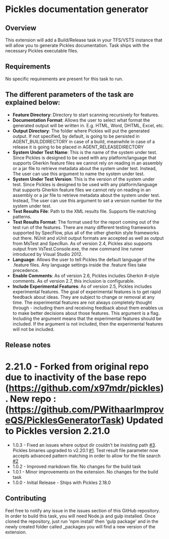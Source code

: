 # Pickles documentation generator

## Overview

This extension will add a Build/Release task in your TFS/VSTS instance that will allow you to generate Pickles documentation. Task ships with the necessary Pickles executable files.

## Requirements

No specific requirements are present for this task to run.

## The different parameters of the task are explained below:

* **Feature Directory**: Directory to start scanning recursively for features.
* **Documentation Format**: Allows the user to select what format the generated output will be written in. E.g. HTML, Word, DHTML, Excel, etc.
* **Output Directory**: The folder where Pickles will put the generated output. If not specified, by default, is going to be persisted in AGENT_BUILDDIRECTORY in case of a build, meanwhile in case of a release it is going to be placed in AGENT_RELEASEDIRECTORY
* **System Under Test Name**: This is the name of the system under test. Since Pickles is designed to be used with any platform/language that supports Gherkin feature files we cannot rely on reading in an assembly or a jar file to retrieve metadata about the system under test. Instead, The user can use this argument to name the system under test.
* **System Under Test Version**: This is the version of the system under test. Since Pickles is designed to be used with any platform/language that supports Gherkin feature files we cannot rely on reading in an assembly or a jar file to retrieve metadata about the system under test. Instead, The user can use this argument to set a version number for the system under test.
* **Test Results File**: Path to the XML results file. Supports file matching patterns.
* **Test Results Format**: The format used for the report coming out of the test run of the features. There are many different testing frameworks supported by SpecFlow, plus all of the other gherkin style frameworks out there. NUnit and xUnit output formats are accepted as well as output from MsTest and SpecRun. As of version 2.4, Pickles also supports output from VsTest.Console.exe, the new command line runner introduced by Visual Studio 2012.
* **Language**: Allows the user to tell Pickles the default language of the .feature files. Any language settings inside the .feature files take precedence.
* **Enable Comments**: As of version 2.6, Pickles includes Gherkin #-style comments. As of version 2.7, this inclusion is configurable.
* **Include Experimental Features**: As of version 2.5, Pickles includes experimental features. The goal of experimental features is to get rapid feedback about ideas. They are subject to change or removal at any time. The experimental features are not always completely thought through - including them and receiving feedback about them enables us to make better decisions about those features. This argument is a flag. Including the argument means that the experimental features should be included. If the argument is not included, then the experimental features will not be included.

## Release notes
# 2.21.0 - Forked from original repo due to inactivity of the base repo (https://github.com/x97mdr/pickles). New repo : (https://github.com/PWithaarImproveQS/PicklesGeneratorTask) Updated to Pickles version 2.21.0
* 1.0.3 - Fixed an issues where output dir couldn't be insisting path [#3](https://github.com/mmajcica/PicklesGeneratorTask/issues/3). Pickles binaries upgraded to v2.20.1 [#1](https://github.com/mmajcica/PicklesGeneratorTask/issues/1). Test result file parameter now accepts advanced pattern matching in order to allow for the file search [#2](https://github.com/mmajcica/PicklesGeneratorTask/issues/2)
* 1.0.2 - Improved markdown file. No changes for the build task
* 1.0.1 - Minor improvements on the extension. No changes for the build task
* 1.0.0 - Initial Release - Ships with Pickles 2.18.0

## Contributing

Feel free to notify any issue in the issues section of this GitHub repository. In order to build this task, you will need Node.js and gulp installed. Once cloned the repository, just run 'npm install' then 'gulp package' and in the newly created folder called _packages you will find a new version of the extension.
